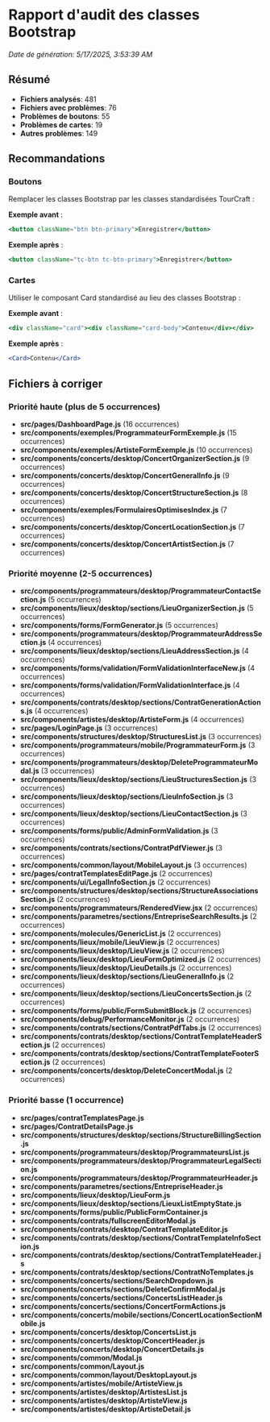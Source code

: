 # Rapport d'audit des classes Bootstrap

*Date de génération: 5/17/2025, 3:53:39 AM*

## Résumé

- **Fichiers analysés**: 481
- **Fichiers avec problèmes**: 76
- **Problèmes de boutons**: 55
- **Problèmes de cartes**: 19
- **Autres problèmes**: 149

## Recommandations

### Boutons

Remplacer les classes Bootstrap par les classes standardisées TourCraft :

**Exemple avant** :
```jsx
<button className="btn btn-primary">Enregistrer</button>
```

**Exemple après** :
```jsx
<button className="tc-btn tc-btn-primary">Enregistrer</button>
```

### Cartes

Utiliser le composant Card standardisé au lieu des classes Bootstrap :

**Exemple avant** :
```jsx
<div className="card"><div className="card-body">Contenu</div></div>
```

**Exemple après** :
```jsx
<Card>Contenu</Card>
```

## Fichiers à corriger

### Priorité haute (plus de 5 occurrences)

- **src/pages/DashboardPage.js** (16 occurrences)
- **src/components/exemples/ProgrammateurFormExemple.js** (15 occurrences)
- **src/components/exemples/ArtisteFormExemple.js** (10 occurrences)
- **src/components/concerts/desktop/ConcertOrganizerSection.js** (9 occurrences)
- **src/components/concerts/desktop/ConcertGeneralInfo.js** (9 occurrences)
- **src/components/concerts/desktop/ConcertStructureSection.js** (8 occurrences)
- **src/components/exemples/FormulairesOptimisesIndex.js** (7 occurrences)
- **src/components/concerts/desktop/ConcertLocationSection.js** (7 occurrences)
- **src/components/concerts/desktop/ConcertArtistSection.js** (7 occurrences)

### Priorité moyenne (2-5 occurrences)

- **src/components/programmateurs/desktop/ProgrammateurContactSection.js** (5 occurrences)
- **src/components/lieux/desktop/sections/LieuOrganizerSection.js** (5 occurrences)
- **src/components/forms/FormGenerator.js** (5 occurrences)
- **src/components/programmateurs/desktop/ProgrammateurAddressSection.js** (4 occurrences)
- **src/components/lieux/desktop/sections/LieuAddressSection.js** (4 occurrences)
- **src/components/forms/validation/FormValidationInterfaceNew.js** (4 occurrences)
- **src/components/forms/validation/FormValidationInterface.js** (4 occurrences)
- **src/components/contrats/desktop/sections/ContratGenerationActions.js** (4 occurrences)
- **src/components/artistes/desktop/ArtisteForm.js** (4 occurrences)
- **src/pages/LoginPage.js** (3 occurrences)
- **src/components/structures/desktop/StructuresList.js** (3 occurrences)
- **src/components/programmateurs/mobile/ProgrammateurForm.js** (3 occurrences)
- **src/components/programmateurs/desktop/DeleteProgrammateurModal.js** (3 occurrences)
- **src/components/lieux/desktop/sections/LieuStructuresSection.js** (3 occurrences)
- **src/components/lieux/desktop/sections/LieuInfoSection.js** (3 occurrences)
- **src/components/lieux/desktop/sections/LieuContactSection.js** (3 occurrences)
- **src/components/forms/public/AdminFormValidation.js** (3 occurrences)
- **src/components/contrats/sections/ContratPdfViewer.js** (3 occurrences)
- **src/components/common/layout/MobileLayout.js** (3 occurrences)
- **src/pages/contratTemplatesEditPage.js** (2 occurrences)
- **src/components/ui/LegalInfoSection.js** (2 occurrences)
- **src/components/structures/desktop/sections/StructureAssociationsSection.js** (2 occurrences)
- **src/components/programmateurs/RenderedView.jsx** (2 occurrences)
- **src/components/parametres/sections/EntrepriseSearchResults.js** (2 occurrences)
- **src/components/molecules/GenericList.js** (2 occurrences)
- **src/components/lieux/mobile/LieuView.js** (2 occurrences)
- **src/components/lieux/desktop/LieuView.js** (2 occurrences)
- **src/components/lieux/desktop/LieuFormOptimized.js** (2 occurrences)
- **src/components/lieux/desktop/LieuDetails.js** (2 occurrences)
- **src/components/lieux/desktop/sections/LieuGeneralInfo.js** (2 occurrences)
- **src/components/lieux/desktop/sections/LieuConcertsSection.js** (2 occurrences)
- **src/components/forms/public/FormSubmitBlock.js** (2 occurrences)
- **src/components/debug/PerformanceMonitor.js** (2 occurrences)
- **src/components/contrats/sections/ContratPdfTabs.js** (2 occurrences)
- **src/components/contrats/desktop/sections/ContratTemplateHeaderSection.js** (2 occurrences)
- **src/components/contrats/desktop/sections/ContratTemplateFooterSection.js** (2 occurrences)
- **src/components/concerts/desktop/DeleteConcertModal.js** (2 occurrences)

### Priorité basse (1 occurrence)

- **src/pages/contratTemplatesPage.js**
- **src/pages/ContratDetailsPage.js**
- **src/components/structures/desktop/sections/StructureBillingSection.js**
- **src/components/programmateurs/desktop/ProgrammateursList.js**
- **src/components/programmateurs/desktop/ProgrammateurLegalSection.js**
- **src/components/programmateurs/desktop/ProgrammateurHeader.js**
- **src/components/parametres/sections/EntrepriseHeader.js**
- **src/components/lieux/desktop/LieuForm.js**
- **src/components/lieux/desktop/sections/LieuxListEmptyState.js**
- **src/components/forms/public/PublicFormContainer.js**
- **src/components/contrats/fullscreenEditorModal.js**
- **src/components/contrats/desktop/ContratTemplateEditor.js**
- **src/components/contrats/desktop/sections/ContratTemplateInfoSection.js**
- **src/components/contrats/desktop/sections/ContratTemplateHeader.js**
- **src/components/contrats/desktop/sections/ContratNoTemplates.js**
- **src/components/concerts/sections/SearchDropdown.js**
- **src/components/concerts/sections/DeleteConfirmModal.js**
- **src/components/concerts/sections/ConcertsListHeader.js**
- **src/components/concerts/sections/ConcertFormActions.js**
- **src/components/concerts/mobile/sections/ConcertLocationSectionMobile.js**
- **src/components/concerts/desktop/ConcertsList.js**
- **src/components/concerts/desktop/ConcertHeader.js**
- **src/components/concerts/desktop/ConcertDetails.js**
- **src/components/common/Modal.js**
- **src/components/common/Layout.js**
- **src/components/common/layout/DesktopLayout.js**
- **src/components/artistes/mobile/ArtisteView.js**
- **src/components/artistes/desktop/ArtistesList.js**
- **src/components/artistes/desktop/ArtisteView.js**
- **src/components/artistes/desktop/ArtisteDetail.js**
